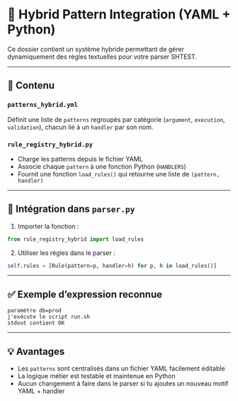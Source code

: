 
# 🧩 Hybrid Pattern Integration (YAML + Python)

Ce dossier contient un système hybride permettant de gérer dynamiquement des règles textuelles pour votre parser SHTEST.

---

## 📁 Contenu

### `patterns_hybrid.yml`
Définit une liste de `patterns` regroupés par catégorie (`argument`, `execution`, `validation`), chacun lié à un `handler` par son nom.

### `rule_registry_hybrid.py`
- Charge les patterns depuis le fichier YAML
- Associe chaque `pattern` à une fonction Python (`HANDLERS`)
- Fournit une fonction `load_rules()` qui retourne une liste de `(pattern, handler)`

---

## 🔧 Intégration dans `parser.py`

1. Importer la fonction :
```python
from rule_registry_hybrid import load_rules
```

2. Utiliser les règles dans le parser :
```python
self.rules = [Rule(pattern=p, handler=h) for p, h in load_rules()]
```

---

## ✅ Exemple d’expression reconnue

```text
paramètre db=prod
j'exécute le script run.sh
stdout contient OK
```

---

## 💡 Avantages

- Les `patterns` sont centralisés dans un fichier YAML facilement éditable
- La logique métier est testable et maintenue en Python
- Aucun changement à faire dans le parser si tu ajoutes un nouveau motif YAML + handler

